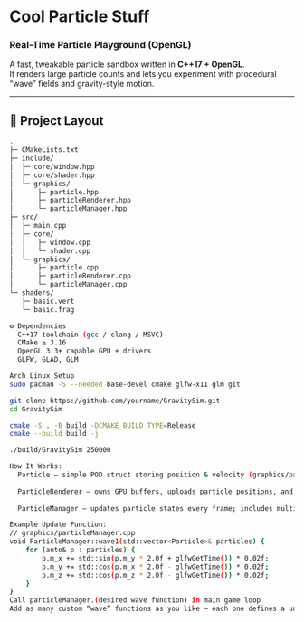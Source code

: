 # Cool Particle Stuff
### Real-Time Particle Playground (OpenGL)

A fast, tweakable particle sandbox written in **C++17 + OpenGL**.  
It renders large particle counts and lets you experiment with procedural “wave” fields and gravity-style motion.

---

## 🧱 Project Layout
```bash
.
├─ CMakeLists.txt
├─ include/
│  ├─ core/window.hpp
│  ├─ core/shader.hpp
│  └─ graphics/
│      ├─ particle.hpp
│      ├─ particleRenderer.hpp
│      └─ particleManager.hpp
├─ src/
│  ├─ main.cpp
│  ├─ core/
│  │   ├─ window.cpp
│  │   └─ shader.cpp
│  └─ graphics/
│      ├─ particle.cpp
│      ├─ particleRenderer.cpp
│      └─ particleManager.cpp
└─ shaders/
   ├─ basic.vert
   └─ basic.frag

⚙️ Dependencies
  C++17 toolchain (gcc / clang / MSVC)
  CMake ≥ 3.16
  OpenGL 3.3+ capable GPU + drivers
  GLFW, GLAD, GLM

Arch Linux Setup
sudo pacman -S --needed base-devel cmake glfw-x11 glm git

git clone https://github.com/yourname/GravitySim.git
cd GravitySim

cmake -S . -B build -DCMAKE_BUILD_TYPE=Release
cmake --build build -j

./build/GravitySim 250000

How It Works:
  Particle – simple POD struct storing position & velocity (graphics/particle.hpp)
  
  ParticleRenderer – owns GPU buffers, uploads particle positions, and draws them
  
  ParticleManager – updates particle states every frame; includes multiple “wave” patterns

Example Update Function:
// graphics/particleManager.cpp
void ParticleManager::wave1(std::vector<Particle>& particles) {
    for (auto& p : particles) {
        p.m_x += std::sin(p.m_y * 2.0f + glfwGetTime()) * 0.02f;
        p.m_y += std::cos(p.m_x * 2.0f - glfwGetTime()) * 0.02f;
        p.m_z += std::cos(p.m_z * 2.0f - glfwGetTime()) * 0.02f;
    }
}
Call particleManager.(desired wave function) in main game loop
Add as many custom “wave” functions as you like — each one defines a unique motion pattern.
